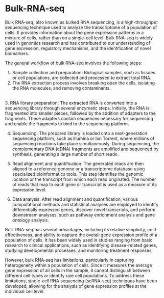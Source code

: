 # Bulk-RNA-seq  
Bulk RNA-seq, also known as bulked RNA sequencing, is a high-throughput sequencing technique used to analyze the transcriptome of a population of cells. It provides information about the gene expression patterns in a mixture of cells, rather than on a single-cell level. Bulk RNA-seq is widely used in genomics research and has contributed to our understanding of gene expression, regulatory mechanisms, and the identification of novel biomarkers.</br>   
 
The general workflow of bulk RNA-seq involves the following steps:</br>      

1. Sample collection and preparation: Biological samples, such as tissues or cell populations, are collected and processed to extract total RNA.  
2. The RNA extraction process involves breaking open the cells, isolating the RNA molecules, and removing contaminants.       
</br>
3. RNA library preparation: The extracted RNA is converted into a sequencing library through several enzymatic steps. Initially, the RNA is fragmented into smaller pieces, followed by the addition of adapters to the fragments. These adapters contain sequences necessary for sequencing and enable the fragments to bind to the sequencing platform.</br> 

4. Sequencing: The prepared library is loaded onto a next-generation sequencing platform, such as Illumina or Ion Torrent, where millions of sequencing reactions take place simultaneously. During sequencing, the complementary DNA (cDNA) fragments are amplified and sequenced by synthesis, generating a large number of short reads.</br>

5. Read alignment and quantification: The generated reads are then aligned to a reference genome or a transcriptome database using specialized bioinformatics tools. This step identifies the genomic location or the transcript from which each read originated. The number of reads that map to each gene or transcript is used as a measure of its expression level.</br>

6. Data analysis: After read alignment and quantification, various computational methods and statistical analyses are employed to identify differentially expressed genes, discover novel transcripts, and perform downstream analyses, such as pathway enrichment analysis and gene ontology analysis.</br> 

Bulk RNA-seq has several advantages, including its relative simplicity, cost-effectiveness, and ability to capture the overall gene expression profile of a population of cells. It has been widely used in studies ranging from basic research to clinical applications, such as identifying disease-related genes, studying developmental processes, and monitoring treatment responses.</br>

However, bulk RNA-seq has limitations, particularly in capturing heterogeneity within a population of cells. Since it measures the average gene expression of all cells in the sample, it cannot distinguish between different cell types or identify rare cell populations. To address these limitations, single-cell RNA sequencing (scRNA-seq) techniques have been developed, allowing for the analysis of gene expression profiles at the individual cell level. 
  
 
